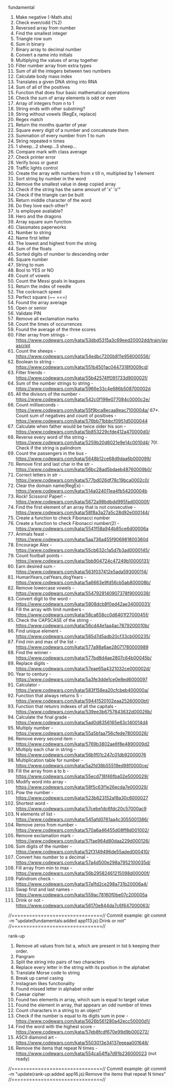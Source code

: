 fundamental
01. Make negative (-Math.abs)
02. Check even/odd (%2)
03. Reversed array from number
04. Find the smallest integer
05. Triangle row sum
06. Sum in binary
07. Binary array to decimal number
08. Convert a name into initials 
09. Multiplying the values of array together
10. Filter number array from extra types 
11. Sum of all the integers between two numbers
12. Calculate body mass index
13. Translates a given DNA string into RNA
14. Sum of all of the positives
15. Function that does four basic mathematical operations
16. Check the sum of array elements is odd or even
17. Array of integers from n to 1
18. String ends with other substring?
19. String without vowels (RegEx, replace)
20. Regex match
21. Return the months quarter of year
22. Square every digit of a number and concatenate them
23. Summation of every number from 1 to num
24. String repeated n times
25. 1 sheep...2 sheep...3 sheep...
26. Compare mark with class average
27. Check printer error
28. Verify boss or guest
29. Traffic lights control
30. Create the array with numbers from x till n, multiplied by 1 element
31. Sort string by number in the word
32. Remove the smallest value in deep copied array
33. Check if the string has the same amount of 'x' 'o'"
34. Check if the triangle can be built
35. Return middle character of the word
36. Do they love each other?
37. Is employee avaliable?
38. Hero and the dragons
39. Array square sum function
40. Classmates paperworks
41. Number to string
42. Name first letter
43. The lowest and highest from the string
44. Sum of the floats
45. Sorted digits of number to descending order 
46. Square number 
47. String to num
48. Bool to YES or NO
49. Count of vowels
50. Count the Messi goals in leagues
51. Return the index of needle
52. The cockroach speed
53. Perfect square (~~ ===)
54. Found the array average
55. Open or senior
56. Validate PIN
57. Remove all exclamation marks
58. Count the times of occurrences
59. Found the average of the three scores
60. Filter array from strings - https://www.codewars.com/kata/53dbd5315a3c69eed20002dd/train/javascript
61. Count the sheeps - https://www.codewars.com/kata/54edbc7200b811e956000556/
62. Boolean to string - https://www.codewars.com/kata/551b4501ac0447318f0009cd/
63. Filter friends - https://www.codewars.com/kata/55b42574ff091733d900002f/
64. Sum of the number strings to string - https://www.codewars.com/kata/5966e33c4e686b508700002d
65. All the divisors of the number - https://www.codewars.com/kata/542c0f198e077084c0000c2e/
66. Count milliseconds - https://www.codewars.com/kata/55f9bca8ecaa9eac7100004a/
67*. Count sum of negatives and count of positives - https://www.codewars.com/kata/576bb71bbbcf0951d5000044 
68. Calculate when father would be twice older his son - https://www.codewars.com/kata/5b853229cfde412a470000d0/
69. Reverse every word of the string - https://www.codewars.com/kata/5259b20d6021e9e14c0010d4/
70!. Check if the string is palindrom
71. Count the passengers in the bus - https://www.codewars.com/kata/5648b12ce68d9daa6b000099/
72. Remove first and last char in the str - https://www.codewars.com/kata/56bc28ad5bdaeb48760009b0/
73. Correct letters in str - https://www.codewars.com/kata/577bd026df78c19bca0002c0/ 
74. Clear the domain name(RegEx) - https://www.codewars.com/kata/514a024011ea4fb54200004b
75. Rock! Scissors! Paper! - https://www.codewars.com/kata/5672a98bdbdd995fad00000f/
76. Find the first element of an array that is not consecutive - https://www.codewars.com/kata/58f8a3a27a5c28d92e000144/
77. Create a function to check Fibonacci number
78. Create a function to check Fibonacci number(2) - https://www.codewars.com/kata/5541f58a944b85ce6d00006a
79. Animals feast - https://www.codewars.com/kata/5aa736a455f906981800360d
80. Encourage Alex - https://www.codewars.com/kata/55cb632c1a5d7b3ad0000145/
81. Count football points - https://www.codewars.com/kata/5bb904724c47249b10000131/
82. Earn desired sum - https://www.codewars.com/kata/563f037412e5ada593000114/
83. HumanYears,catYears,dogYears - https://www.codewars.com/kata/5a6663e9fd56cb5ab800008b/
84. Remove lowercase vowels - https://www.codewars.com/kata/5547929140907378f9000039/
85. Convert digit to the word - https://www.codewars.com/kata/5808dcb8f0ed42ae34000031/
86. Fill the array with limit numbers - https://www.codewars.com/kata/58ca658cc0d6401f2700045f/
87. Check the CAPSCASE of the string - https://www.codewars.com/kata/56cd44e1aa4ac7879200010b/
88. Find unique element - https://www.codewars.com/kata/585d7d5adb20cf33cb000235/
89. Find min and max of the list - https://www.codewars.com/kata/577a98a6ae28071780000989
90. Find the winner - https://www.codewars.com/kata/577bd8d4ae2807c64b00045b/
91. Replace digits - https://www.codewars.com/kata/57eae65a4321032ce000002d/
92. Year to century - https://www.codewars.com/kata/5a3fe3dde1ce0e8ed6000097
93. Calculator - https://www.codewars.com/kata/583f158ea20cfcbeb400000a/
94. Function that always returns 5 - https://www.codewars.com/kata/59441520102eaa25260000bf/
95. Function that retunrs indexes of all the capitals - https://www.codewars.com/kata/539ee3b6757843632d00026b/
96. Calculate the final grade - https://www.codewars.com/kata/5ad0d8356165e63c140014d4
97. Multiply number - https://www.codewars.com/kata/55a5bfaa756cfede78000026/
98. Remove every second item - https://www.codewars.com/kata/5769b3802ae6f8e4890009d2
99. Multiply each char in string - https://www.codewars.com/kata/56b1f01c247c01db92000076
100. Multiplication table for number - https://www.codewars.com/kata/5a2fd38b55519ed98f0000ce/
101. Fill the array from a to b - https://www.codewars.com/kata/55ecd718f46fba02e5000029/ 
102. Modify word into array - https://www.codewars.com/kata/58f5c63f1e26ecda7e000029/ 
103. Pow the number - https://www.codewars.com/kata/523b623152af8a30c6000027
104. Shortest word - https://www.codewars.com/kata/57cebe1dc6fdc20c57000ac9
105. N elements of list - https://www.codewars.com/kata/545afd0761aa4c3055001386/
106. Remove zeros from number - https://www.codewars.com/kata/570a6a46455d08ff8d001002/
107. Remove exclamation mark - https://www.codewars.com/kata/57fae964d80daa229d000126/
108. Sum digits of the number - https://www.codewars.com/kata/52f3149496de55aded000410/
109. Convert hex number to a decimal - https://www.codewars.com/kata/57a4d500e298a7952100035d/
110. Fill array from min to max - https://www.codewars.com/kata/56b29582461215098d00000f/
111. Palindrom check - https://www.codewars.com/kata/57a1fd2ce298a731b20006a4/
112. Swap first and last names - https://www.codewars.com/kata/559ac78160f0be07c200005a
113. Drink or not - https://www.codewars.com/kata/56170e844da7c6f647000063/


//===============================//
Commit example: 
git commit -m "update(fundamentals:added app113.js):Drink or not"
//===============================//

rank-up
1. Remove all values from list a, which are present in list b keeping their order.
2. Pangram
3. Split the string into pairs of two characters
4. Replace every letter in the string with its position in the alphabet
5. Translate Morse code to string
6. Break up camel casing
7. Instagram likes functionality
8. Found missed letter in alphabet order
9. Caesar cipher
10. Found two elements in array, which sum is equal to target value
11. Found the element in array, that appears an odd number of times 
12. Count characters in a string to an object"
13. Check if the number is equal to its digits sum in pow - https://www.codewars.com/kata/5626b561280a42ecc50000d1/
14. Find the word with the highest score - https://www.codewars.com/kata/57eb8fcdf670e99d9b000272/
15. ASCII diamond art - https://www.codewars.com/kata/5503013e34137eeeaa001648/
16. Remove the items that repeat N times - https://www.codewars.com/kata/554ca54ffa7d91b236000023 (not ready)



//===============================//
Commit example: 
git commit -m "update(rank-up:added app16.js):Remove the items that repeat N times"
//===============================//